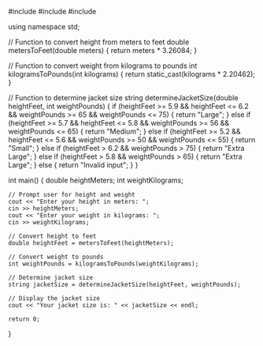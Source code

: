 #include <iostream>
#include <cmath>
#include <string>

using namespace std;

// Function to convert height from meters to feet
double metersToFeet(double meters) {
    return meters * 3.26084;
}

// Function to convert weight from kilograms to pounds
int kilogramsToPounds(int kilograms) {
    return static_cast<int>(kilograms * 2.20462);
}

// Function to determine jacket size
string determineJacketSize(double heightFeet, int weightPounds) {
    if (heightFeet >= 5.9 && heightFeet <= 6.2 && weightPounds >= 65 && weightPounds <= 75) {
        return "Large";
    } else if (heightFeet >= 5.7 && heightFeet <= 5.8 && weightPounds >= 56 && weightPounds <= 65) {
        return "Medium";
    } else if (heightFeet >= 5.2 && heightFeet <= 5.6 && weightPounds >= 50 && weightPounds <= 55) {
        return "Small";
    } else if (heightFeet > 6.2 && weightPounds > 75) {
        return "Extra Large";
    } else if (heightFeet > 5.8 && weightPounds > 65) {
        return "Extra Large";
    } else {
        return "Invalid input";
    }
}

int main() {
    double heightMeters;
    int weightKilograms;

    // Prompt user for height and weight
    cout << "Enter your height in meters: ";
    cin >> heightMeters;
    cout << "Enter your weight in kilograms: ";
    cin >> weightKilograms;

    // Convert height to feet
    double heightFeet = metersToFeet(heightMeters);

    // Convert weight to pounds
    int weightPounds = kilogramsToPounds(weightKilograms);

    // Determine jacket size
    string jacketSize = determineJacketSize(heightFeet, weightPounds);

    // Display the jacket size
    cout << "Your jacket size is: " << jacketSize << endl;

    return 0;
}
